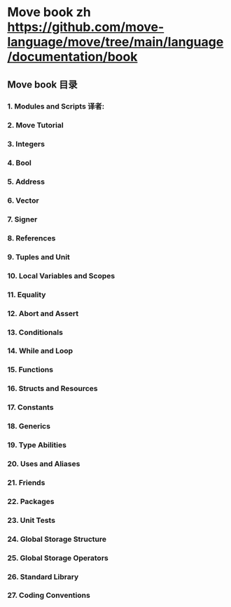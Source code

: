 
# Move book zh https://github.com/move-language/move/tree/main/language/documentation/book

## Move book 目录

### 1. Modules and Scripts  译者:

### 2. Move Tutorial

### 3. Integers

### 4. Bool

### 5. Address

### 6. Vector

### 7. Signer

### 8. References

### 9. Tuples and Unit

### 10. Local Variables and Scopes

### 11. Equality

### 12. Abort and Assert

### 13. Conditionals

### 14. While and Loop

### 15. Functions

### 16. Structs and Resources

### 17. Constants

### 18. Generics

### 19. Type Abilities

### 20. Uses and Aliases

### 21. Friends

### 22. Packages

### 23. Unit Tests

### 24. Global Storage Structure

### 25. Global Storage Operators

### 26. Standard Library

### 27. Coding Conventions